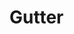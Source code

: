 # Gutter

<div id="annotated_text--gutters"></div>

<script setup>
//
import { gutters } from "@demo";
import { onMounted, onUnmounted } from "vue";
import { clearAnnotatedTextCache} from "@ghentcdh/annotated_text";

onMounted(()=> {
    clearAnnotatedTextCache();
    gutters('annotated_text--gutters')
})

</script>
